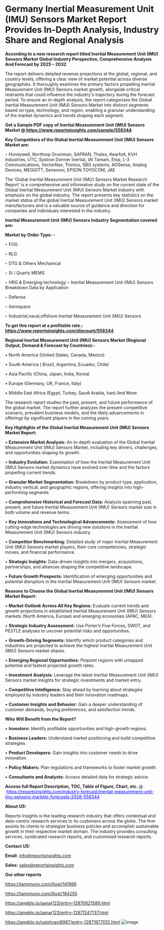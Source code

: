 # Germany Inertial Measurement Unit (IMU) Sensors Market Report Provides In-Depth Analysis, Industry Share and Regional Analysis

<strong>According to a new research report titled Inertial Measurement Unit (IMU) Sensors Market Global Industry Perspective, Comprehensive Analysis And Forecast by 2025 – 2032</strong>

The report delivers detailed revenue projections at the global, regional, and country levels, offering a clear view of market potential across diverse geographies. It thoroughly examines the primary factors propelling Inertial Measurement Unit (IMU) Sensors market growth, alongside critical restraints that could influence the industry's trajectory during the forecast period. To ensure an in-depth analysis, the report categorizes the Global Inertial Measurement Unit (IMU) Sensors Market into distinct segments based on type, technology, and region, enabling a granular understanding of the market dynamics and trends shaping each segment.

<strong>Get a Sample PDF copy of Inertial Measurement Unit (IMU) Sensors Market </strong><strong>@<a href=https://www.reportsinsights.com/sample/558344 style=color:#0000ff;> https://www.reportsinsights.com/sample/558344</a></strong></font>

<strong>Key Competitors of the Global Inertial Measurement Unit (IMU) Sensors Market are:</strong>

‣ Honeywell, Northrop Grumman, SAFRAN, Thales, Kearfott, KVH Industries, UTC, Systron Donner Inertial, IAI Tamam, Elop, L-3 Communications, VectorNav, Tronics, SBG systems, AOSense, Analog Devices, MEGGITT, Sensonor, EPSON TOYOCOM, JAE

The ‘Global Inertial Measurement Unit (IMU) Sensors Market Research Report’ is a comprehensive and informative study on the current state of the Global Inertial Measurement Unit (IMU) Sensors Market industry with emphasis on the global industry. The report presents key statistics on the market status of the global Inertial Measurement Unit (IMU) Sensors market manufacturers and is a valuable source of guidance and direction for companies and individuals interested in the industry.

<strong>Inertial Measurement Unit (IMU) Sensors Industry Segmentation covered are:</strong>

<strong>Market by Order Type: </strong>
‣ 

‣ FOG

‣ RLG

‣ DTG & Others Mechanical

‣ Si / Quartz MEMS

‣ HRG & Emerging technology
‣ Inertial Measurement Unit (IMU) Sensors Breakdown Data by Application

‣ Defense

‣ Aerospace

‣ Industrial,naval,offshore
Inertial Measurement Unit (IMU) Sensors

<strong>To get this report at a profitable rate.: <a href=https://www.reportsinsights.com/discount/558344 style=color:#0000ff;>https://www.reportsinsights.com/discount/558344</a></strong></font>

<strong>Regional Inertial Measurement Unit (IMU) Sensors Market (Regional Output, Demand &amp; Forecast by Countries):-</strong>

• North America (United States, Canada, Mexico)

• South America ( Brazil, Argentina, Ecuador, Chile)

• Asia Pacific (China, Japan, India, Korea)

• Europe (Germany, UK, France, Italy)

• Middle East Africa (Egypt, Turkey, Saudi Arabia, Iran) And More.

The research report studies the past, present, and future performance of the global market. The report further analyzes the present competitive scenario, prevalent business models, and the likely advancements in offerings by significant players in the coming years.

<strong>Key Highlights of the Global Inertial Measurement Unit (IMU) Sensors Market Report:</strong>

• <strong>Extensive Market Analysis:</strong> An in-depth evaluation of the Global Inertial Measurement Unit (IMU) Sensors Market, including key drivers, challenges, and opportunities shaping its growth.

• <strong>Industry Evolution:</strong> Examination of how the Inertial Measurement Unit (IMU) Sensors market dynamics have evolved over time and the factors propelling current trends.

• <strong>Granular Market Segmentation:</strong> Breakdown by product type, application, industry vertical, and geographic regions, offering insights into high-performing segments.

• <strong>Comprehensive Historical and Forecast Data:</strong> Analysis spanning past, present, and future Inertial Measurement Unit (IMU) Sensors market size in both volume and revenue terms.

• <strong>Key Innovations and Technological Advancements:</strong> Assessment of how cutting-edge technologies are driving new solutions in the Inertial Measurement Unit (IMU) Sensors industry.

• <strong>Competitor Benchmarking:</strong> Detailed study of major Inertial Measurement Unit (IMU) Sensors market players, their core competencies, strategic moves, and financial performance.

• <strong>Strategic Insights:</strong> Data-driven insights into mergers, acquisitions, partnerships, and alliances shaping the competitive landscape.

• <strong>Future Growth Prospects:</strong> Identification of emerging opportunities and potential disruptors in the Inertial Measurement Unit (IMU) Sensors market.

<strong>Reasons to Choose the Global Inertial Measurement Unit (IMU) Sensors Market Report:</strong>

• <strong>Market Outlook Across All Key Regions:</strong> Evaluate current trends and growth projections in established Inertial Measurement Unit (IMU) Sensors markets (North America, Europe) and emerging economies (APAC, MEA).

• <strong>Strategic Industry Assessment:</strong> Use Porter’s Five Forces, SWOT, and PESTLE analyses to uncover potential risks and opportunities.

• <strong>Growth-Driving Segments:</strong> Identify which product categories and industries are projected to achieve the highest Inertial Measurement Unit (IMU) Sensors market shares.

• <strong>Emerging Regional Opportunities:</strong> Pinpoint regions with untapped potential and fastest projected growth rates.

• <strong>Investment Analysis:</strong> Leverage the latest Inertial Measurement Unit (IMU) Sensors market insights for strategic investments and market entry.

• <strong>Competitive Intelligence:</strong> Stay ahead by learning about strategies employed by industry leaders and their innovation roadmaps.

• <strong>Customer Insights and Behavior:</strong> Gain a deeper understanding of customer demands, buying preferences, and satisfaction trends.

<strong>Who Will Benefit from the Report?</strong>

• <strong>Investors:</strong> Identify profitable opportunities and high-growth regions.

• <strong>Business Leaders:</strong> Understand market positioning and build competitive strategies.

• <strong>Product Developers:</strong> Gain insights into customer needs to drive innovation.

• <strong>Policy Makers:</strong> Plan regulations and frameworks to foster market growth.

• <strong>Consultants and Analysts:</strong> Access detailed data for strategic advice.
</ul>
<strong>Access full Report Description, TOC, Table of Figure, Chart, etc. </strong>@  <a href=https://reportsinsights.com/industry-forecast/inertial-measurement-unit-imu-sensors-markets-forecasts-2026-558344 style=color:#0000ff;>https://reportsinsights.com/industry-forecast/inertial-measurement-unit-imu-sensors-markets-forecasts-2026-558344</a></font>

<strong><strong>About US</strong>:</strong>

Reports Insights is the leading research industry that offers contextual and data-centric research services to its customers across the globe. The firm assists its clients to strategize business policies and accomplish sustainable growth in their respective market domain. The industry provides consulting services, syndicated research reports, and customized research reports.

<strong>Contact US:</strong>

<p class=""""><b>Email:</b> <a href=mailto:info@reportsinsights.com>info@reportsinsights.com</a></p>
<p class=""""><b>Sales:</b> <a href=mailto:sales@reportsinsights.com>sales@reportsinsights.com</a></p>

<strong>Our other reports</strong>

<a href=https://tanomuno.com/illust/141966>https://tanomuno.com/illust/141966</a>

<a href=https://tanomuno.com/illust/184255>https://tanomuno.com/illust/184255</a>

<a href=https://ameblo.jp/aanar123/entry-12870621589.html>https://ameblo.jp/aanar123/entry-12870621589.html</a>

<a href=https://ameblo.jp/aanar123/entry-12871247137.html>https://ameblo.jp/aanar123/entry-12871247137.html</a>

<a href=https://ameblo.jp/vaishnavi8987/entry-12871677012.html>https://ameblo.jp/vaishnavi8987/entry-12871677012.html</a>
![image](https://github.com/user-attachments/assets/2e4c5341-597e-419a-aed6-77aa1db22dd3)
